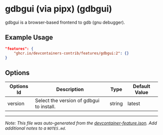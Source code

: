 
# gdbgui (via pipx) (gdbgui)

gdbgui is a browser-based frontend to gdb (gnu debugger).

## Example Usage

```json
"features": {
    "ghcr.io/devcontainers-contrib/features/gdbgui:2": {}
}
```

## Options

| Options Id | Description | Type | Default Value |
|-----|-----|-----|-----|
| version | Select the version of gdbgui to install. | string | latest |



---

_Note: This file was auto-generated from the [devcontainer-feature.json](https://github.com/devcontainers-contrib/features/blob/main/src/gdbgui/devcontainer-feature.json).  Add additional notes to a `NOTES.md`._
